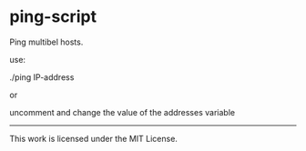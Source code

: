 ping-script
===========

Ping multibel hosts.

use:

./ping IP-address

or

uncomment and change the value of the addresses variable

------------------------------

This work is licensed under the MIT License.
